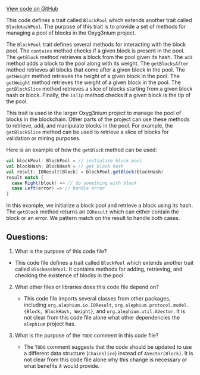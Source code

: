 [View code on GitHub](https://github.com/alephium/alephium/flow/src/main/scala/org/alephium/flow/core/BlockPool.scala)

This code defines a trait called `BlockPool` which extends another trait called `BlockHashPool`. The purpose of this trait is to provide a set of methods for managing a pool of blocks in the Oxyg3nium project. 

The `BlockPool` trait defines several methods for interacting with the block pool. The `contains` method checks if a given block is present in the pool. The `getBlock` method retrieves a block from the pool given its hash. The `add` method adds a block to the pool along with its weight. The `getBlocksAfter` method retrieves all blocks that come after a given block in the pool. The `getHeight` method retrieves the height of a given block in the pool. The `getWeight` method retrieves the weight of a given block in the pool. The `getBlockSlice` method retrieves a slice of blocks starting from a given block hash or block. Finally, the `isTip` method checks if a given block is the tip of the pool.

This trait is used in the larger Oxyg3nium project to manage the pool of blocks in the blockchain. Other parts of the project can use these methods to retrieve, add, and manipulate blocks in the pool. For example, the `getBlockSlice` method can be used to retrieve a slice of blocks for validation or mining purposes. 

Here is an example of how the `getBlock` method can be used:

```scala
val blockPool: BlockPool = // initialize block pool
val blockHash: BlockHash = // get block hash
val result: IOResult[Block] = blockPool.getBlock(blockHash)
result match {
  case Right(block) => // do something with block
  case Left(error) => // handle error
}
```

In this example, we initialize a block pool and retrieve a block using its hash. The `getBlock` method returns an `IOResult` which can either contain the block or an error. We pattern match on the result to handle both cases.
## Questions: 
 1. What is the purpose of this code file?
   - This code file defines a trait called `BlockPool` which extends another trait called `BlockHashPool`. It contains methods for adding, retrieving, and checking the existence of blocks in the pool.

2. What other files or libraries does this code file depend on?
   - This code file imports several classes from other packages, including `org.alephium.io.IOResult`, `org.alephium.protocol.model.{Block, BlockHash, Weight}`, and `org.alephium.util.AVector`. It is not clear from this code file alone what other dependencies the `alephium` project has.

3. What is the purpose of the `TODO` comment in this code file?
   - The `TODO` comment suggests that the code should be updated to use a different data structure (`ChainSlice`) instead of `AVector[Block]`. It is not clear from this code file alone why this change is necessary or what benefits it would provide.